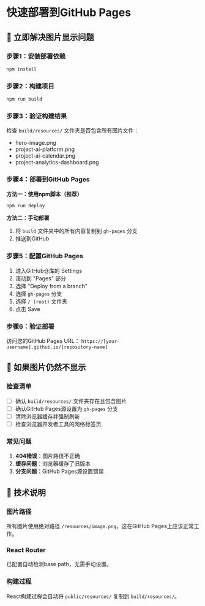 # 快速部署到GitHub Pages

## 🚀 立即解决图片显示问题

### 步骤1：安装部署依赖
```bash
npm install
```

### 步骤2：构建项目
```bash
npm run build
```

### 步骤3：验证构建结果
检查 `build/resources/` 文件夹是否包含所有图片文件：
- hero-image.png
- project-ai-platform.png
- project-ai-calendar.png
- project-analytics-dashboard.png

### 步骤4：部署到GitHub Pages

**方法一：使用npm脚本（推荐）**
```bash
npm run deploy
```

**方法二：手动部署**
1. 将 `build` 文件夹中的所有内容复制到 `gh-pages` 分支
2. 推送到GitHub

### 步骤5：配置GitHub Pages
1. 进入GitHub仓库的 Settings
2. 滚动到 "Pages" 部分
3. 选择 "Deploy from a branch"
4. 选择 `gh-pages` 分支
5. 选择 `/ (root)` 文件夹
6. 点击 Save

### 步骤6：验证部署
访问您的GitHub Pages URL：
`https://[your-username].github.io/[repository-name]`

## 🔧 如果图片仍然不显示

### 检查清单
- [ ] 确认 `build/resources/` 文件夹存在且包含图片
- [ ] 确认GitHub Pages源设置为 `gh-pages` 分支
- [ ] 清除浏览器缓存并强制刷新
- [ ] 检查浏览器开发者工具的网络标签页

### 常见问题
1. **404错误**：图片路径不正确
2. **缓存问题**：浏览器缓存了旧版本
3. **分支问题**：GitHub Pages源设置错误

## 📝 技术说明

### 图片路径
所有图片使用绝对路径 `/resources/image.png`，这在GitHub Pages上应该正常工作。

### React Router
已配置自动检测base path，无需手动设置。

### 构建过程
React构建过程会自动将 `public/resources/` 复制到 `build/resources/`。
